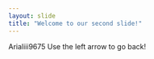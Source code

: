 ```yaml
---
layout: slide
title: "Welcome to our second slide!"
---
```

Arialiii9675
Use the left arrow to go back!
